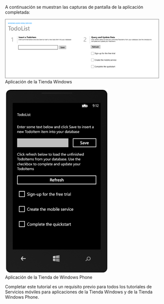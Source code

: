 
A continuación se muestran las capturas de pantalla de la aplicación completada:

![](./media/mobile-services-windows-universal-get-started/mobile-quickstart-completed.png) <br/>Aplicación de la Tienda Windows

![](./media/mobile-services-windows-universal-get-started/mobile-quickstart-completed-wp8.png) <br/>Aplicación de la Tienda de Windows Phone

Completar este tutorial es un requisito previo para todos los tutoriales de Servicios móviles para aplicaciones de la Tienda Windows y de la Tienda Windows Phone.

<!---HONumber=August15_HO6-->